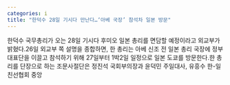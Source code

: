 ```yaml
---
categories: i
title: "한덕수 28일 기시다 만난다…‘아베 국장’ 참석차 일본 방문"
---
```

한덕수 국무총리가 오는 28일 기시다 후미오 일본 총리를 면담할 예정이라고 외교부가 밝혔다.26일 외교부 쪽 설명을 종합하면, 한 총리는 아베 신조 전 일본 총리 국장에 정부 대표단을 이끌고 참석하기 위해 27일부터 1박2일 일정으로 일본 도쿄를 방문한다.한 총리를 단장으로 하는 조문사절단은 정진석 국회부의장과 윤덕민 주일대사, 유흥수 한-일 친선협회 중앙